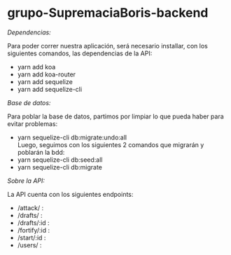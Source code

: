 # grupo-SupremaciaBoris-backend

*Dependencias:*

Para poder correr nuestra aplicación, será necesario installar, con los siguientes comandos, las dependencias de la API:
- yarn add koa
- yarn add koa-router
- yarn add sequelize
- yarn add sequelize-cli

*Base de datos:*

Para poblar la base de datos, partimos por limpiar lo que pueda haber para evitar problemas:
- yarn sequelize-cli db:migrate:undo:all             
Luego, seguimos con los siguientes 2 comandos que migrarán y poblarán la bdd:
- yarn sequelize-cli db:seed:all                      
- yarn sequelize-cli db:migrate                       


*Sobre la API:*

La API cuenta con los siguientes endpoints:
- /attack/      :   
- /drafts/      :
- /drafts/:id   :
- /fortify/:id  :
- /start/:id    :
- /users/       :